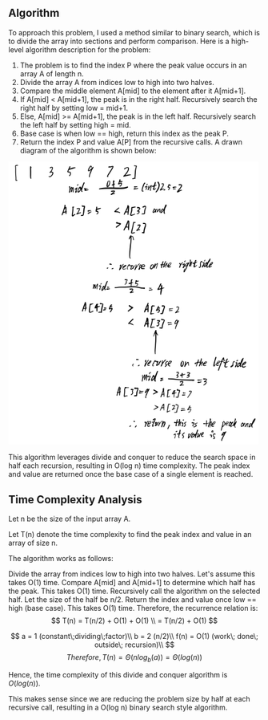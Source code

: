 ## Algorithm
To approach this problem, I used a method similar to binary search, which is to divide the array into sections and perform comparison.
Here is a high-level algorithm description for the problem:
1. The problem is to find the index P where the peak value occurs in an array A of length n.
2. Divide the array A from indices low to high into two halves.
3. Compare the middle element A[mid] to the element after it A[mid+1].
4. If A[mid] < A[mid+1], the peak is in the right half. Recursively search the right half by setting low = mid+1.
5. Else, A[mid] >= A[mid+1], the peak is in the left half. Recursively search the left half by setting high = mid.
6. Base case is when low == high, return this index as the peak P. 
7. Return the index P and value A[P] from the recursive calls.
A drawn diagram of the algorithm is shown below:
<img src="./sample.png" alt="drawing" width="500"/>

This algorithm leverages divide and conquer to reduce the search space in half each recursion, resulting in O(log n) time complexity. The peak index and value are returned once the base case of a single element is reached.

## Time Complexity Analysis
Let n be the size of the input array A.

Let T(n) denote the time complexity to find the peak index and value in an array of size n.

The algorithm works as follows:

Divide the array from indices low to high into two halves. Let's assume this takes O(1) time.
Compare A[mid] and A[mid+1] to determine which half has the peak. This takes O(1) time.
Recursively call the algorithm on the selected half. Let the size of the half be n/2.
Return the index and value once low == high (base case). This takes O(1) time.
Therefore, the recurrence relation is:
$$
T(n) = T(n/2) + O(1) + O(1)
\\ = T(n/2) + O(1)
$$

$$
a = 1 (constant\;dividing\;factor)\\
b = 2 (n/2)\\
f(n) = O(1) (work\; done\; outside\; recursion)\\
$$
$$
Therefore, T(n) = Θ(nlog_b(a)) = Θ(log(n))
$$

Hence, the time complexity of this divide and conquer algorithm is $O(log(n))$.

This makes sense since we are reducing the problem size by half at each recursive call, resulting in a O(log n) binary search style algorithm.